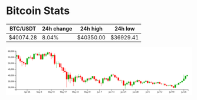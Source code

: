 # Bitcoin Stats

BTC/USDT|24h change|24h high|24h low|
|---|---|---|---|
|$40074.28|8.04%|$40350.00|$36929.41|

<img src="./chart.svg">
